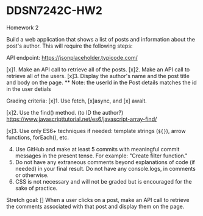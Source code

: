 # DDSN7242C-HW2
Homework 2

Build a web application that shows a list of posts and information about the post's author. This will require the following steps:

API endpoint: https://jsonplaceholder.typicode.com/

[x]1. Make an API call to retrieve all of the posts.
[x]2. Make an API call to retrieve all of the users.
[x]3. Display the author's name and the post title and body on the page. ** Note: the userId in the Post details matches the id in the user detials

Grading criteria:
[x]1. Use fetch, 
  [x]async, and
  [x] await.
  
[x]2. Use the find() method. (to ID the author?) https://www.javascripttutorial.net/es6/javascript-array-find/

[x]3. Use only ES6+ techniques if needed: template strings (`${}`), arrow functions, forEach(), etc.

4. Use GitHub and make at least 5 commits with meaningful commit messages in the present tense. For example: "Create filter function."
5. Do not have any extraneous comments beyond explanations of code (if needed) in your final result. Do not have any console.logs, in comments or otherwise.
6. CSS is not necessary and will not be graded but is encouraged for the sake of practice.

Stretch goal:
[] When a user clicks on a post, make an API call to retrieve the comments associated with that post and display them on the page.

